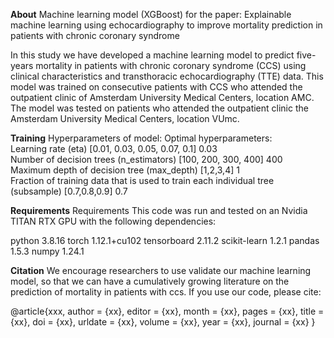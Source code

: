 **About**
Machine learning model (XGBoost) for the paper:
Explainable machine learning using echocardiography to improve mortality prediction in patients with chronic coronary syndrome

In this study we have developed a machine learning model to predict five-years mortality in patients with chronic coronary syndrome (CCS) using clinical characteristics and transthoracic echocardiography (TTE) data.
This model was trained on consecutive patients with CCS who attended the outpatient clinic of Amsterdam University Medical Centers, location AMC.
The model was tested on patients who attended the outpatient clinic the Amsterdam University Medical Centers, location VUmc.

**Training**
Hyperparameters of model:                                                                                      Optimal hyperparameters:  
Learning rate (eta)	[0.01, 0.03, 0.05, 0.07, 0.1]	                                                              0.03  
Number of decision trees (n_estimators)	[100, 200, 300, 400]	                                                   400  
Maximum depth of decision tree (max_depth)	[1,2,3,4]	                                                            1  
Fraction of training data that is used to train each individual tree (subsample)	[0.7,0.8,0.9]	                  0.7  



**Requirements**
Requirements
This code was run and tested on an Nvidia TITAN RTX GPU with the following dependencies:

python 3.8.16
torch 1.12.1+cu102
tensorboard 2.11.2
scikit-learn 1.2.1
pandas 1.5.3
numpy 1.24.1

**Citation**
We encourage researchers to use validate our machine learning model, so that we can have a cumulatively growing literature on the prediction of mortality in patients with ccs. If you use our code, please cite:

@article{xxx,
  author = {xx},
  editor = {xx},
  month = {xx},
  pages = {xx},
  title = {xx},
  doi = {xx},
  urldate = {xx},
  volume = {xx},
  year = {xx},
  journal = {xx}
} 
